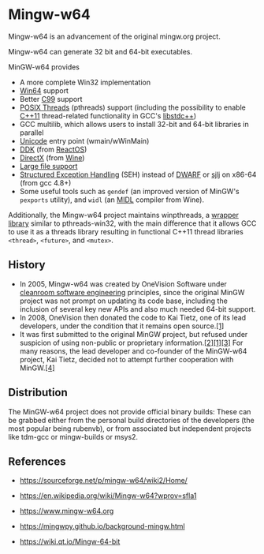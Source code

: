 # Mingw-w64

Mingw-w64 is an advancement of the original mingw.org project.

Mingw-w64 can generate 32 bit and 64-bit executables.

MinGW-w64 provides

- A more complete Win32 implementation
- [Win64](https://en.wikipedia.org/wiki/Win64) support
- Better [C99](https://en.wikipedia.org/wiki/C99) support
- [POSIX Threads](https://en.wikipedia.org/wiki/POSIX_Threads) (pthreads) support (including the possibility to enable [C++11](https://en.wikipedia.org/wiki/C%2B%2B11) thread-related functionality in GCC's [libstdc++](https://en.wikipedia.org/wiki/Libstdc%2B%2B))
- GCC multilib, which allows users to install 32-bit and 64-bit libraries in parallel
- [Unicode](https://en.wikipedia.org/wiki/Unicode_in_Microsoft_Windows) entry point (wmain/wWinMain)
- [DDK](https://en.wikipedia.org/wiki/Windows_Driver_Kit) (from [ReactOS](https://en.wikipedia.org/wiki/ReactOS))
- [DirectX](https://en.wikipedia.org/wiki/DirectX) (from [Wine](https://en.wikipedia.org/wiki/Wine_(software)))
- [Large file support](https://en.wikipedia.org/wiki/Large_file_support)
- [Structured Exception Handling](https://en.wikipedia.org/wiki/Structured_Exception_Handling) (SEH) instead of [DWARF](https://en.wikipedia.org/wiki/DWARF) or [sjlj](https://en.wikipedia.org/wiki/Setjmp) on x86-64 (from gcc 4.8+)
- Some useful tools such as `gendef` (an improved version of MinGW's `pexports` utility), and `widl` (an [MIDL](https://en.wikipedia.org/wiki/MIDL) compiler from Wine).

Additionally, the Mingw-w64 project maintains winpthreads, a [wrapper library](https://en.wikipedia.org/wiki/Wrapper_library) similar to pthreads-win32, with the main difference that it allows GCC to use it as a threads library resulting in functional C++11 thread libraries `<thread>`, `<future>`, and `<mutex>`.

## History

- In 2005, Mingw-w64 was created by OneVision Software under [cleanroom software engineering](https://en.wikipedia.org/wiki/Cleanroom_software_engineering) principles, since the original MinGW project was not prompt on updating its code base, including the inclusion of several key new APIs and also much needed 64-bit support.
- In 2008, OneVision then donated the code to Kai Tietz, one of its lead developers, under the condition that it remains open source.[[1]](https://en.wikipedia.org/wiki/Mingw-w64\#cite_note-MinGW-w64_History-1)
- It was first submitted to the original MinGW project, but refused under suspicion of using non-public or proprietary information.[[2]](https://en.wikipedia.org/wiki/Mingw-w64\#cite_note-2)[[1]](https://en.wikipedia.org/wiki/Mingw-w64#cite_note-MinGW-w64_History-1)[[3]](https://en.wikipedia.org/wiki/Mingw-w64#cite_note-3) For many reasons, the lead developer and co-founder of the MinGW-w64 project, Kai Tietz, decided not to attempt further cooperation with MinGW.[[4]](https://en.wikipedia.org/wiki/Mingw-w64\#cite_note-4)

## Distribution

The MinGW-w64 project does not provide official binary builds: These can be grabbed either from the personal build directories of the developers (the most popular being rubenvb), or from associated but independent projects like tdm-gcc or mingw-builds or msys2.

## References

- https://sourceforge.net/p/mingw-w64/wiki2/Home/

- https://en.wikipedia.org/wiki/Mingw-w64?wprov=sfla1

- https://www.mingw-w64.org

- https://mingwpy.github.io/background-mingw.html

- https://wiki.qt.io/Mingw-64-bit